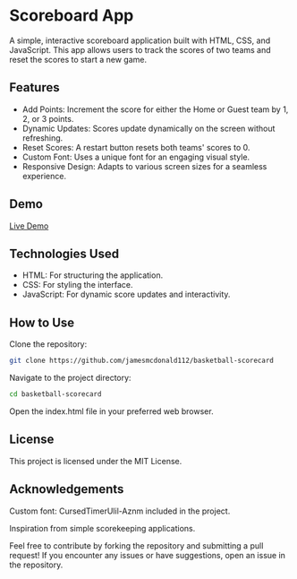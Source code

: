 # Scoreboard App

A simple, interactive scoreboard application built with HTML, CSS, and JavaScript. This app allows users to track the scores of two teams and reset the scores to start a new game.

## Features

- Add Points: Increment the score for either the Home or Guest team by 1, 2, or 3 points.
- Dynamic Updates: Scores update dynamically on the screen without refreshing.
- Reset Scores: A restart button resets both teams' scores to 0.
- Custom Font: Uses a unique font for an engaging visual style.
- Responsive Design: Adapts to various screen sizes for a seamless experience.

## Demo

[Live Demo ](https://fancy-semifreddo-1230f4.netlify.app/)

## Technologies Used

- HTML: For structuring the application.
- CSS: For styling the interface.
- JavaScript: For dynamic score updates and interactivity.

## How to Use

Clone the repository:
```bash
git clone https://github.com/jamesmcdonald112/basketball-scorecard
```

Navigate to the project directory:
```bash
cd basketball-scorecard
```

Open the index.html file in your preferred web browser.


## License

This project is licensed under the MIT License.

## Acknowledgements

Custom font: CursedTimerUlil-Aznm included in the project.

Inspiration from simple scorekeeping applications.

Feel free to contribute by forking the repository and submitting a pull request! If you encounter any issues or have suggestions, open an issue in the repository.

